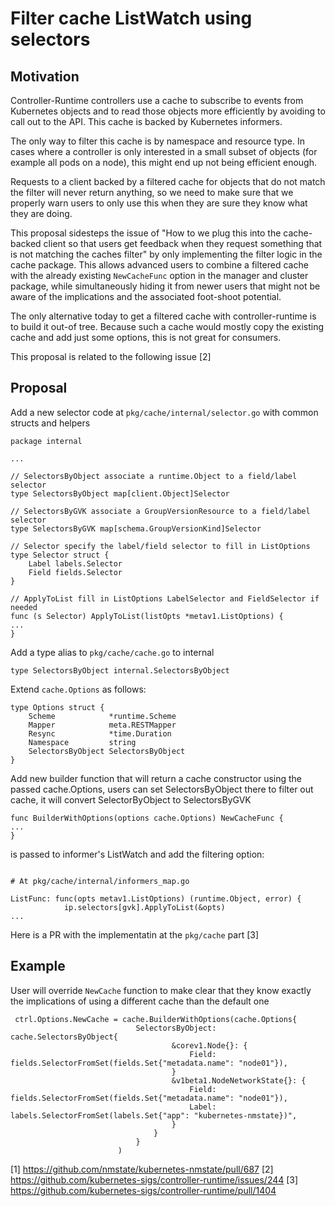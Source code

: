 # Filter cache ListWatch using selectors

## Motivation

Controller-Runtime controllers use a cache to subscribe to events from
Kubernetes objects and to read those objects more efficiently by avoiding
to call out to the API. This cache is backed by Kubernetes informers.

The only way to filter this cache is by namespace and resource type.
In cases where a controller is only interested in a small subset of objects
(for example all pods on a node), this might end up not being efficient enough.

Requests to a client backed by a filtered cache for objects that do not match
the filter will never return anything, so we need to make sure that we properly
warn users to only use this when they are sure they know what they are doing.

This proposal sidesteps the issue of "How to we plug this into the cache-backed
client so that users get feedback when they request something that is
not matching the caches filter" by only implementing the filter logic in the
cache package. This allows advanced users to combine a filtered cache with the
already existing `NewCacheFunc` option in the manager and cluster package,
while simultaneously hiding it from newer users that might not be aware of the
implications and the associated foot-shoot potential.

The only alternative today to get a filtered cache with controller-runtime is
to build it out-of tree. Because such a cache would mostly copy the existing
cache and add just some options, this is not great for consumers.

This proposal is related to the following issue [2]

## Proposal

Add a new selector code at `pkg/cache/internal/selector.go` with common structs
and helpers

```golang
package internal

...

// SelectorsByObject associate a runtime.Object to a field/label selector
type SelectorsByObject map[client.Object]Selector

// SelectorsByGVK associate a GroupVersionResource to a field/label selector
type SelectorsByGVK map[schema.GroupVersionKind]Selector

// Selector specify the label/field selector to fill in ListOptions
type Selector struct {
	Label labels.Selector
	Field fields.Selector
}

// ApplyToList fill in ListOptions LabelSelector and FieldSelector if needed
func (s Selector) ApplyToList(listOpts *metav1.ListOptions) {
...
}
```

Add a type alias to `pkg/cache/cache.go` to internal

```golang
type SelectorsByObject internal.SelectorsByObject
```

Extend `cache.Options` as follows:

```golang
type Options struct {
	Scheme            *runtime.Scheme
	Mapper            meta.RESTMapper
	Resync            *time.Duration
	Namespace         string
	SelectorsByObject SelectorsByObject
}
```

Add new builder function that will return a cache constructor using the passed
cache.Options, users can set SelectorsByObject there to filter out cache, it
will convert SelectorByObject to SelectorsByGVK

```golang
func BuilderWithOptions(options cache.Options) NewCacheFunc {
...
}
```

is passed to informer's ListWatch and add the filtering option:

```golang

# At pkg/cache/internal/informers_map.go

ListFunc: func(opts metav1.ListOptions) (runtime.Object, error) {
            ip.selectors[gvk].ApplyToList(&opts)
...
```

Here is a PR with the implementatin at the `pkg/cache` part [3]

## Example

User will override `NewCache` function to make clear that they know exactly the
implications of using a different cache than the default one

```golang
 ctrl.Options.NewCache = cache.BuilderWithOptions(cache.Options{
                            SelectorsByObject: cache.SelectorsByObject{
                                    &corev1.Node{}: {
                                        Field: fields.SelectorFromSet(fields.Set{"metadata.name": "node01"}),
                                    }
                                    &v1beta1.NodeNetworkState{}: {
                                        Field: fields.SelectorFromSet(fields.Set{"metadata.name": "node01"}),
                                        Label: labels.SelectorFromSet(labels.Set{"app": "kubernetes-nmstate})",
                                    }
                                }
                            }
                        )
```

[1] https://github.com/nmstate/kubernetes-nmstate/pull/687
[2] https://github.com/kubernetes-sigs/controller-runtime/issues/244
[3] https://github.com/kubernetes-sigs/controller-runtime/pull/1404
